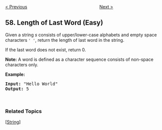 <!--|This file generated by command(leetcode description); DO NOT EDIT.    |-->
<!--+----------------------------------------------------------------------+-->
<!--|@author    openset <openset.wang@gmail.com>                           |-->
<!--|@link      https://github.com/openset                                 |-->
<!--|@home      https://github.com/openset/leetcode                        |-->
<!--+----------------------------------------------------------------------+-->

[< Previous](https://github.com/openset/leetcode/tree/master/problems/insert-interval "Insert Interval")
　　　　　　　　　　　　　　　　
[Next >](https://github.com/openset/leetcode/tree/master/problems/spiral-matrix-ii "Spiral Matrix II")

## 58. Length of Last Word (Easy)

<p>Given a string <i>s</i> consists of upper/lower-case alphabets and empty space characters <code>&#39; &#39;</code>, return the length of last word in the string.</p>

<p>If the last word does not exist, return 0.</p>

<p><b>Note:</b> A word is defined as a character sequence consists of non-space characters only.</p>

<p><b>Example:</b></p>

<pre>
<b>Input:</b> &quot;Hello World&quot;
<b>Output:</b> 5
</pre>

<p>&nbsp;</p>

### Related Topics
  [[String](https://github.com/openset/leetcode/tree/master/tag/string/README.md)]
